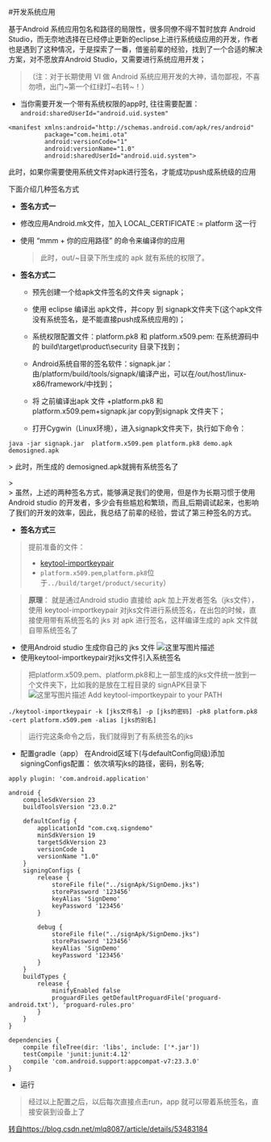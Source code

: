 #开发系统应用


 基于Android 系统应用包名和路径的局限性，很多同僚不得不暂时放弃 Android Studio，而无奈地选择在已经停止更新的eclipse上进行系统级应用的开发，作者也是遇到了这种情况，于是探索了一番，借鉴前辈的经验，找到了一个合适的解决方案，对不愿放弃Android Studio，又需要进行系统应用开发；

> （注：对于长期使用 VI 做 Android 系统应用开发的大神，请勿鄙视，不喜勿喷，出门~第一个红绿灯~右转~！）

- 当你需要开发一个带有系统权限的app时, 往往需要配置：  `android:sharedUserId="android.uid.system"`
```
<manifest xmlns:android="http://schemas.android.com/apk/res/android"  
          package="com.heimi.ota"  
          android:versionCode="1"  
          android:versionName="1.0"  
          android:sharedUserId="android.uid.system">  
```
此时，如果你需要使用系统文件对apk进行签名，才能成功push成系统级的应用


下面介绍几种签名方式<p>
- **签名方式一**<p>

 - 修改应用Android.mk文件，加入 LOCAL_CERTIFICATE := platform 这一行
 - 使用 “mmm + 你的应用路径” 的命令来编译你的应用

   > 此时，out/~目录下所生成的 apk 就有系统的权限了。

- **签名方式二**
  - 预先创建一个给apk文件签名的文件夹 signapk；<p>
  - 使用 eclipse 编译出 apk文件，并copy 到 signapk文件夹下(这个apk文件没有系统签名，是不能直接push成系统应用的)；<p>
  - 系统权限配置文件：platform.pk8 和 platform.x509.pem: 在系统源码中的 build\target\product\security 目录下找到；<p>
  - Android系统自带的签名软件：signapk.jar：由/platform/build/tools/signapk/编译产出，可以在/out/host/linux-x86/framework/中找到；<p>
  - 将 之前编译出apk 文件 +platform.pk8 和 platform.x509.pem+signapk.jar copy到signapk 文件夹下；<p>
  - 打开Cygwin（Linux环境），进入signapk文件夹下，执行如下命令：<p>
```	
java -jar signapk.jar  platform.x509.pem platform.pk8 demo.apk demosigned.apk
```
<p>
> 此时，所生成的 demosigned.apk就拥有系统签名了<p>
> <br>
> 虽然，上述的两种签名方式，能够满足我们的使用，但是作为长期习惯于使用Android studio 的开发者，多少会有些尴尬和繁琐，而且,后期调试起来，也影响了我们的开发的效率，因此，我总结了前辈的经验，尝试了第三种签名的方式。

- **签名方式三**<p>
 >  提前准备的文件：
 >   - [keytool-importkeypair](https://github.com/getfatday/keytool-importkeypair)
 >   - `platform.x509.pem`,`platform.pk8`位于`../build/target/product/security`）

> **原理**： 就是通过Android studio 直接给 apk 加上开发者签名（jks文件），使用 keytool-importkeypair 对jks文件进行系统签名，在出包的时候，直接使用带有系统签名的 jks 对 apk 进行签名，这样编译生成的 apk 文件就自带系统签名了



- 使用Android studio 生成你自己的 jks 文件
![这里写图片描述](https://img-blog.csdn.net/20180515202427715?watermark/2/text/aHR0cHM6Ly9ibG9nLmNzZG4ubmV0L2dsZW4xOTQz/font/5a6L5L2T/fontsize/400/fill/I0JBQkFCMA==/dissolve/70)
- 使用keytool-importkeypair对jks文件引入系统签名
> 把platform.x509.pem、platform.pk8和上一部生成的jks文件统一放到一个文件夹下，比如我的是放在工程目录的 signAPK目录下
![这里写图片描述](https://img-blog.csdn.net/20180515202441231?watermark/2/text/aHR0cHM6Ly9ibG9nLmNzZG4ubmV0L2dsZW4xOTQz/font/5a6L5L2T/fontsize/400/fill/I0JBQkFCMA==/dissolve/70)
> Add keytool-importkeypair to your PATH
```
./keytool-importkeypair -k [jks文件名] -p [jks的密码] -pk8 platform.pk8 -cert platform.x509.pem -alias [jks的别名]
```

> 运行完这条命令之后，我们就得到了有系统签名的jks

- 配置gradle（app）
在Android区域下(与defaultConfig同级)添加signingConfigs配置：
依次填写jks的路径，密码，别名等;

```
apply plugin: 'com.android.application'

android {
    compileSdkVersion 23
    buildToolsVersion "23.0.2"

    defaultConfig {
        applicationId "com.cxq.signdemo"
        minSdkVersion 19
        targetSdkVersion 23
        versionCode 1
        versionName "1.0"
    }
    signingConfigs {
        release {
            storeFile file("../signApk/SignDemo.jks")
            storePassword '123456'
            keyAlias 'SignDemo'
            keyPassword '123456'
        }

        debug {
            storeFile file("../signApk/SignDemo.jks")
            storePassword '123456'
            keyAlias 'SignDemo'
            keyPassword '123456'
        }
    }
    buildTypes {
        release {
            minifyEnabled false
            proguardFiles getDefaultProguardFile('proguard-android.txt'), 'proguard-rules.pro'
        }
    }
}

dependencies {
    compile fileTree(dir: 'libs', include: ['*.jar'])
    testCompile 'junit:junit:4.12'
    compile 'com.android.support:appcompat-v7:23.3.0'
}
```
 - 运行
>经过以上配置之后，以后每次直接点击run，app 就可以带着系统签名，直接安装到设备上了

[转自https://blog.csdn.net/mlq8087/article/details/53483184](https://blog.csdn.net/mlq8087/article/details/53483184)


